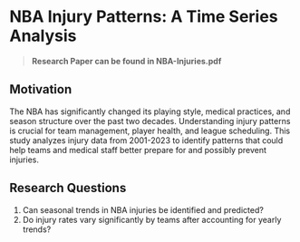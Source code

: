 # NBA Injury Patterns: A Time Series Analysis

> **Research Paper can be found in NBA-Injuries.pdf**

## Motivation

The NBA has significantly changed its playing style, medical practices, and season structure over the past two decades. Understanding injury patterns is crucial for team management, player health, and league scheduling. This study analyzes injury data from 2001-2023 to identify patterns that could help teams and medical staff better prepare for and possibly prevent injuries.

## Research Questions

1. Can seasonal trends in NBA injuries be identified and predicted?
2. Do injury rates vary significantly by teams after accounting for yearly trends?
